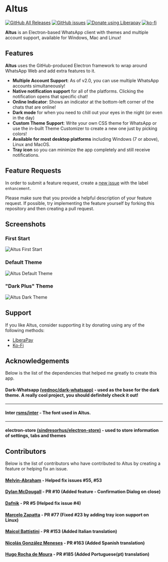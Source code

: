 # Altus

[![GitHub All Releases](https://img.shields.io/github/downloads/amanharwara/altus/total.svg?logo=github&logoColor=lime&style=for-the-badge)](https://github.com/amanharwara/altus/releases) [![GitHub issues](https://img.shields.io/github/issues/amanharwara/altus.svg?logo=github&style=for-the-badge)](https://github.com/amanharwara/altus/issues) <a href="https://liberapay.com/~1670630/donate"><img alt="Donate using Liberapay" src="https://liberapay.com/assets/widgets/donate.svg"></a> [![ko-fi](https://www.ko-fi.com/img/githubbutton_sm.svg)](https://ko-fi.com/U7U3114IH)

**Altus** is an Electron-based WhatsApp client with themes and multiple account support, available for Windows, Mac and Linux!

## Features

**Altus** uses the GitHub-produced Electron framework to wrap around WhatsApp Web and add extra features to it.

- **Multiple Account Support**: As of v2.0, you can use multiple WhatsApp accounts simultaneously!
- **Native notification support** for all of the platforms. Clicking the notification opens that specific chat!
- **Online Indicator**: Shows an indicator at the bottom-left corner of the chats that are online!
- **Dark mode** for when you need to chill out your eyes in the night (or even in the day)
- **Custom Theme Support**: Write your own CSS theme for WhatsApp or use the in-built Theme Customizer to create a new one just by picking colors!
- **Available for most desktop platforms** including Windows (7 or above), Linux and MacOS.
- **Tray icon** so you can minimize the app completely and still receive notifications.

## Feature Requests

In order to submit a feature request, create a [new issue](https://github.com/amanharwara/altus/issues/new) with the label `enhancement`.

Please make sure that you provide a helpful description of your feature request. If possible, try implementing the feature yourself by forking this repository and then creating a pull request.

## Screenshots

### First Start

![Altus First Start](./img/Altus-First-Start.png)

### Default Theme

![Altus Default Theme](./img/Altus-Default-Theme.png)

### "Dark Plus" Theme

![Altus Dark Theme](./img/Altus-Dark-Theme.png)

## Support

If you like Altus, consider supporting it by donating using any of the following methods:

- [LiberaPay](https://liberapay.com/aman_harwara/donate)
- [Ko-Fi](https://ko-fi.com/U7U3114IH)

## Acknowledgements

Below is the list of the dependencies that helped me greatly to create this app.

#### Dark-Whatsapp [(vednoc/dark-whatsapp)](https://github.com/vednoc/dark-whatsapp) - used as the base for the dark theme. A really cool project, you should definitely check it out!

---

#### Inter [rsms/inter](https://github.com/rsms/inter) - The font used in Altus.

---

#### electron-store [(sindresorhus/electron-store)](https://github.com/sindresorhus/electron-store) - used to store information of settings, tabs and themes

## Contributors

Below is the list of contributors who have contributed to Altus by creating a feature or helping fix an issue.

#### [Melvin-Abraham](https://github.com/Melvin-Abraham) - Helped fix issues #55, #53

#### [Dylan McDougall](https://github.com/dmcdo) - PR #10 (Added feature - Confirmation Dialog on close)

#### [Dafnik](https://github.com/Dafnik) - PR #5 (Helped fix issue #4)

#### [Marcelo Zapatta](https://github.com/MarceloZapatta) - PR #77 (Fixed #23 by adding tray icon support on Linux)

#### [Maicol Battistini](https://github.com/maicol07) - PR #153 (Added Italian translation)

#### [Nicolás González Meneses](https://github.com/ngmoviedo) - PR #163 (Added Spanish translation)

#### [Hugo Rocha de Moura](https://github.com/hugorochaffs) - PR #185 (Added Portuguese(pt) translation)

